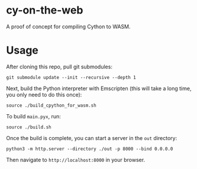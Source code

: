 # cy-on-the-web

A proof of concept for compiling Cython to WASM.

# Usage

After cloning this repo, pull git submodules:

```shell
git submodule update --init --recursive --depth 1
```

Next, build the Python interpreter with Emscripten (this will take a long time,
you only need to do this once):

```shell
source ./build_cpython_for_wasm.sh
```

To build `main.pyx`, run:

```shell
source ./build.sh
```

Once the build is complete, you can start a server in the `out` directory:

```shell
python3 -m http.server --directory ./out -p 8000 --bind 0.0.0.0
```

Then navigate to `http://localhost:8000` in your browser.
